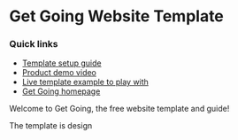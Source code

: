 # Get Going Website Template
### Quick links
- [Template setup guide](https://getgoingtemplate.com/instructions/instructions.html)
- [Product demo video](https://www.youtube.com/watch?v=3cnazoqF0mQ)
- [Live template example to play with](https://getgoingtemplate.com/live-example/index.html)
- [Get Going homepage](https://getgoingtemplate.com/)

Welcome to Get Going, the free website template and guide!

The template is design